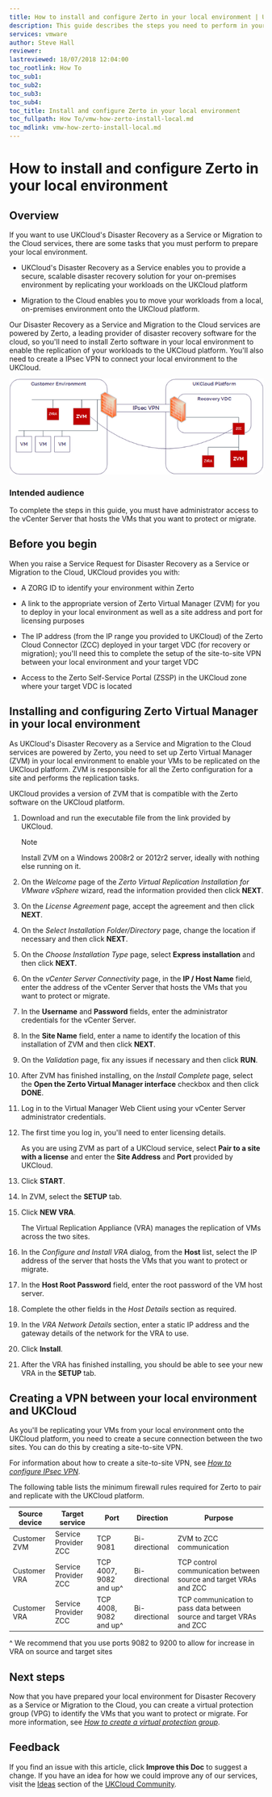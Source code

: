 ```yaml
---
title: How to install and configure Zerto in your local environment | UKCloud Ltd
description: This guide describes the steps you need to perform in your local environment to set up Zerto
services: vmware
author: Steve Hall
reviewer:
lastreviewed: 18/07/2018 12:04:00
toc_rootlink: How To
toc_sub1: 
toc_sub2:
toc_sub3:
toc_sub4:
toc_title: Install and configure Zerto in your local environment
toc_fullpath: How To/vmw-how-zerto-install-local.md
toc_mdlink: vmw-how-zerto-install-local.md
---
```


# How to install and configure Zerto in your local environment

## Overview

If you want to use UKCloud's Disaster Recovery as a Service or Migration to the Cloud services, there are some tasks that you must perform to prepare your local environment.

- UKCloud's Disaster Recovery as a Service enables you to provide a secure, scalable disaster recovery solution for your on-premises environment by replicating your workloads on the UKCloud platform

- Migration to the Cloud enables you to move your workloads from a local, on-premises environment onto the UKCloud platform.

Our Disaster Recovery as a Service and Migration to the Cloud services are powered by Zerto, a leading provider of disaster recovery software for the cloud, so you'll need to install Zerto software in your local environment to enable the replication of your workloads to the UKCloud platform. You'll also need to create a IPsec VPN to connect your local environment to the UKCloud.

   ![IPsec](images/configure-zerto-image-1.png)

### Intended audience

To complete the steps in this guide, you must have administrator access to the vCenter Server that hosts the VMs that you want to protect or migrate.

## Before you begin

When you raise a Service Request for Disaster Recovery as a Service or Migration to the Cloud, UKCloud provides you with:

- A ZORG ID to identify your environment within Zerto

- A link to the appropriate version of Zerto Virtual Manager (ZVM) for you to deploy in your local environment as well as a site address and port for licensing purposes

- The IP address (from the IP range you provided to UKCloud) of the Zerto Cloud Connector (ZCC) deployed in your target VDC (for recovery or migration); you'll need this to complete the setup of the site-to-site VPN between your local environment and your target VDC

- Access to the Zerto Self-Service Portal (ZSSP) in the UKCloud zone where your target VDC is located

## Installing and configuring Zerto Virtual Manager in your local environment

As UKCloud's Disaster Recovery as a Service and  Migration to the Cloud services are powered by Zerto, you need to set up Zerto Virtual Manager (ZVM) in your local environment to enable your VMs to be replicated on the UKCloud platform. ZVM is responsible for all the Zerto configuration for a site and performs the replication tasks.

UKCloud provides a version of ZVM that is compatible with the Zerto software on the UKCloud platform.

1. Download and run the executable file from the link provided by UKCloud.

    > [!NOTE]
    > Install ZVM on a Windows 2008r2 or 2012r2 server, ideally with nothing else running on it.

2. On the *Welcome* page of the *Zerto Virtual Replication Installation for VMware vSphere* wizard, read the information provided then click **NEXT**.

3. On the *License Agreement* page, accept the agreement and then click **NEXT**.

4. On the *Select Installation Folder/Directory* page, change the location if necessary and then click **NEXT**.

5. On the *Choose Installation Type* page, select **Express installation** and then click **NEXT**.

6. On the *vCenter Server Connectivity* page, in the **IP / Host Name** field, enter the address of the vCenter Server that hosts the VMs that you want to protect or migrate.

7. In the **Username** and **Password** fields, enter the administrator credentials for the vCenter Server.

8. In the **Site Name** field, enter a name to identify the location of this installation of ZVM and then click **NEXT**.

9. On the *Validation* page, fix any issues if necessary and then click **RUN**.

10. After ZVM has finished installing, on the *Install Complete* page, select the **Open the Zerto Virtual Manager interface** checkbox and then click **DONE**.

11. Log in to the Virtual Manager Web Client using your vCenter Server administrator credentials.

12. The first time you log in, you'll need to enter licensing details.

    As you are using ZVM as part of a UKCloud service, select **Pair to a site with a license** and enter the **Site Address** and **Port**     provided by UKCloud.

13. Click **START**.

14. In ZVM, select the **SETUP** tab.

15. Click **NEW VRA**.

    The Virtual Replication Appliance (VRA) manages the replication of VMs across the two sites.

16. In the *Configure and Install VRA* dialog, from the **Host** list, select the IP address of the server that hosts the VMs that you want to protect or migrate.

17. In the **Host Root Password** field, enter the root password of the VM host server.

18. Complete the other fields in the *Host Details* section as required.

19. In the *VRA Network Details* section, enter a static IP address and the gateway details of the network for the VRA to use.

20. Click **Install**.

21. After the VRA has finished installing, you should be able to see your new VRA in the **SETUP** tab.

## Creating a VPN between your local environment and UKCloud

As you'll be replicating your VMs from your local environment onto the UKCloud platform, you need to create a secure connection between the two sites. You can do this by creating a site-to-site VPN.

For information about how to create a site-to-site VPN, see [*How to configure IPsec VPN*](vmw-how-configure-ipsec-vpn.md).

The following table lists the minimum firewall rules required for Zerto to pair and replicate with the UKCloud platform.

Source device | Target service | Port | Direction | Purpose
--------------|----------------|------|-----------|---------
Customer ZVM | Service Provider ZCC | TCP 9081 | Bi-directional | ZVM to ZCC communication
Customer VRA | Service Provider ZCC | TCP 4007, 9082 and up^ | Bi-directional | TCP control communication between source and target VRAs and ZCC
Customer VRA | Service Provider ZCC | TCP 4008, 9082 and up^ | Bi-directional | TCP communication to pass data between source and target VRAs and ZCC

^ We recommend that you use ports 9082 to 9200 to allow for increase in VRA on source and target sites

## Next steps

Now that you have prepared your local environment for Disaster Recovery as a Service or  Migration to the Cloud, you can create a virtual protection group (VPG) to identify the VMs that you want to protect or migrate. For more information, see [*How to create a virtual protection group*](vmw-how-zerto-create-vpg.md).

## Feedback

If you find an issue with this article, click **Improve this Doc** to suggest a change. If you have an idea for how we could improve any of our services, visit the [Ideas](https://community.ukcloud.com/ideas) section of the [UKCloud Community](https://community.ukcloud.com).
